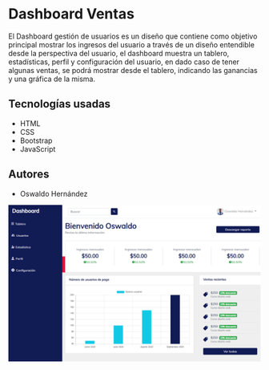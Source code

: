 ﻿# Dashboard Ventas

El Dashboard gestión de usuarios es un diseño que contiene como objetivo principal mostrar los ingresos del usuario a través de un diseño entendible desde la perspectiva del usuario, el dashboard muestra un tablero, estadísticas, perfil y configuración del usuario, en dado caso de tener algunas ventas, se podrá mostrar desde el tablero, indicando las ganancias y una gráfica de la misma.

## Tecnologías usadas
- HTML
- CSS
- Bootstrap
- JavaScript

## Autores
- Oswaldo Hernández



![screenshot of gh pr status](https://github.com/V0100LNET/Dashboard-ventas/blob/master/assets/img/UI-Dashboard-ventas.png)
